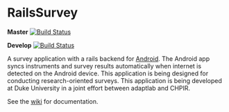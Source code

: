 RailsSurvey
=============
**Master**
[![Build Status](https://travis-ci.org/DukeMobileTech/rails_survey.svg?branch=master)](https://travis-ci.org/DukeMobileTech/rails_survey)

**Develop**
[![Build Status](https://travis-ci.org/DukeMobileTech/rails_survey.svg?branch=develop)](https://travis-ci.org/DukeMobileTech/rails_survey)

A survey application with a rails backend for [Android](https://github.com/mnipper/AndroidSurvey).  The Android app syncs instruments and survey results automatically when internet is detected on the Android device.  This application is being designed for conducting research-oriented surveys.  This application is being developed at Duke University in a joint effort between adaptlab and CHPIR.

See the [wiki](https://github.com/mnipper/rails_survey/wiki) for documentation.
